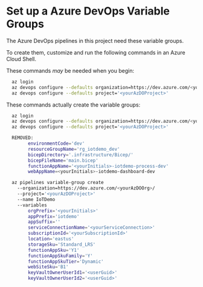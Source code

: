# Set up a Azure DevOps Variable Groups

The Azure DevOps pipelines in this project need these variable groups.

To create them, customize and run the following commands in an Azure Cloud Shell.

These commands *may* be needed when you begin:

``` bash
  az login
  az devops configure --defaults organization=https://dev.azure.com/<yourAzDOOrg>/ 
  az devops configure --defaults project='<yourAzDOProject>' 
```

These commands actually create the variable groups:

``` bash
  az login
  az devops configure --defaults organization=https://dev.azure.com/<yourAzDOOrg>/ 
  az devops configure --defaults project='<yourAzDOProject>' 

  REMOVED:
        environmentCode='dev' 
        resourceGroupName='rg_iotdemo_dev'
        bicepDirectory='.infrastructure/Bicep/' 
        bicepFileName='main.bicep'
        functionAppName='<yourInitials>-iotdemo-process-dev' 
        webAppName=<yourInitials>-iotdemo-dashboard-dev

  az pipelines variable-group create 
    --organization=https://dev.azure.com/<yourAzDOOrg>/ 
    --project='<yourAzDOProject>' 
    --name IoTDemo
    --variables 
        orgPrefix='<yourInitials>' 
        appPrefix='iotdemo' 
        appSuffix=''
        serviceConnectionName='<yourServiceConnection>' 
        subscriptionId='<yourSubscriptionId>' 
        location='eastus' 
        storageSku='Standard_LRS' 
        functionAppSku='Y1' 
        functionAppSkuFamily='Y' 
        functionAppSkuTier='Dynamic' 
        webSiteSku='B1'
        keyVaultOwnerUserId1='<userGuid>'
        keyVaultOwnerUserId2='<userGuid>'
```
